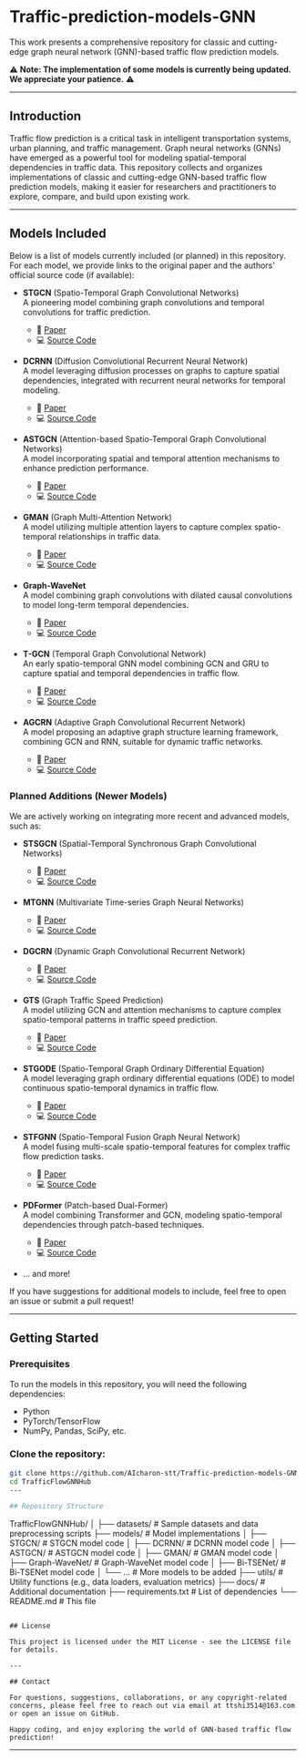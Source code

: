# Traffic-prediction-models-GNN
This work presents a comprehensive repository for classic and cutting-edge graph neural network (GNN)-based traffic flow prediction models. 

⚠️ **Note: The implementation of some models is currently being updated. We appreciate your patience.** ⚠️

---

## Introduction

Traffic flow prediction is a critical task in intelligent transportation systems, urban planning, and traffic management. Graph neural networks (GNNs) have emerged as a powerful tool for modeling spatial-temporal dependencies in traffic data. This repository collects and organizes implementations of classic and cutting-edge GNN-based traffic flow prediction models, making it easier for researchers and practitioners to explore, compare, and build upon existing work.

---

## Models Included

Below is a list of models currently included (or planned) in this repository. For each model, we provide links to the original paper and the authors' official source code (if available):

- **STGCN** (Spatio-Temporal Graph Convolutional Networks)  
  A pioneering model combining graph convolutions and temporal convolutions for traffic prediction.  
  - 📄 [Paper](https://arxiv.org/abs/1709.04875)  
  - 💻 [Source Code](https://github.com/VeritasYin/STGCN_IJCAI-18)  

- **DCRNN** (Diffusion Convolutional Recurrent Neural Network)  
  A model leveraging diffusion processes on graphs to capture spatial dependencies, integrated with recurrent neural networks for temporal modeling.  
  - 📄 [Paper](https://arxiv.org/abs/1707.01926)  
  - 💻 [Source Code](https://github.com/liyaguang/DCRNN)  

- **ASTGCN** (Attention-based Spatio-Temporal Graph Convolutional Networks)  
  A model incorporating spatial and temporal attention mechanisms to enhance prediction performance.  
  - 📄 [Paper](https://arxiv.org/abs/1806.01286)  
  - 💻 [Source Code](https://github.com/guoshnBJTU/ASTGCN-r-pytorch)  

- **GMAN** (Graph Multi-Attention Network)  
  A model utilizing multiple attention layers to capture complex spatio-temporal relationships in traffic data.  
  - 📄 [Paper](https://arxiv.org/abs/1910.03033)  
  - 💻 [Source Code](https://github.com/zhengchuanpan/GMAN)  

- **Graph-WaveNet**  
  A model combining graph convolutions with dilated causal convolutions to model long-term temporal dependencies.  
  - 📄 [Paper](https://arxiv.org/abs/1906.00121)  
  - 💻 [Source Code](https://github.com/nnzhan/Graph-WaveNet)  

- **T-GCN** (Temporal Graph Convolutional Network)  
  An early spatio-temporal GNN model combining GCN and GRU to capture spatial and temporal dependencies in traffic flow.  
  - 📄 [Paper](https://arxiv.org/abs/1811.05320)  
  - 💻 [Source Code](https://github.com/lehaifeng/T-GCN)  

- **AGCRN** (Adaptive Graph Convolutional Recurrent Network)  
  A model proposing an adaptive graph structure learning framework, combining GCN and RNN, suitable for dynamic traffic networks.  
  - 📄 [Paper](https://arxiv.org/abs/2007.02842)  
  - 💻 [Source Code](https://github.com/LeiBAI/AGCRN)  

### Planned Additions (Newer Models)
We are actively working on integrating more recent and advanced models, such as:

- **STSGCN** (Spatial-Temporal Synchronous Graph Convolutional Networks)  
  - 📄 [Paper](https://arxiv.org/abs/1906.06971)  
  - 💻 [Source Code](https://github.com/Davidham3/STSGCN)  

- **MTGNN** (Multivariate Time-series Graph Neural Networks)  
  - 📄 [Paper](https://arxiv.org/abs/2004.02038)  
  - 💻 [Source Code](https://github.com/nnzhan/MTGNN)  

- **DGCRN** (Dynamic Graph Convolutional Recurrent Network)  
  - 📄 [Paper](https://arxiv.org/abs/2104.14917)  
  - 💻 [Source Code](https://github.com/tsinghua-fib-lab/DGCRN)  

- **GTS** (Graph Traffic Speed Prediction)  
  A model utilizing GCN and attention mechanisms to capture complex spatio-temporal patterns in traffic speed prediction.  
  - 📄 [Paper](https://arxiv.org/abs/2001.06874)  
  - 💻 [Source Code](https://github.com/hkbu-libra/GTS)  

- **STGODE** (Spatio-Temporal Graph Ordinary Differential Equation)  
  A model leveraging graph ordinary differential equations (ODE) to model continuous spatio-temporal dynamics in traffic flow.  
  - 📄 [Paper](https://arxiv.org/abs/2108.04040)  
  - 💻 [Source Code](https://github.com/ZhuangWeilin/STGODE)  

- **STFGNN** (Spatio-Temporal Fusion Graph Neural Network)  
  A model fusing multi-scale spatio-temporal features for complex traffic flow prediction tasks.  
  - 📄 [Paper](https://arxiv.org/abs/2103.16160)  
  - 💻 [Source Code](https://github.com/KB5201314/STFGNN)  

- **PDFormer** (Patch-based Dual-Former)  
  A model combining Transformer and GCN, modeling spatio-temporal dependencies through patch-based techniques.  
  - 📄 [Paper](https://arxiv.org/abs/2205.13982)  
  - 💻 [Source Code](https://github.com/BUAABIGSCity/PDFormer)  

- ... and more!

If you have suggestions for additional models to include, feel free to open an issue or submit a pull request!

---

## Getting Started

### Prerequisites
To run the models in this repository, you will need the following dependencies:
- Python
- PyTorch/TensorFlow
- NumPy, Pandas, SciPy, etc. 

### Clone the repository:
   ```bash
   git clone https://github.com/AIcharon-stt/Traffic-prediction-models-GNN.git
   cd TrafficFlowGNNHub
---

## Repository Structure

```
TrafficFlowGNNHub/
│
├── datasets/             # Sample datasets and data preprocessing scripts
├── models/               # Model implementations
│   ├── STGCN/            # STGCN model code
│   ├── DCRNN/            # DCRNN model code
│   ├── ASTGCN/           # ASTGCN model code
│   ├── GMAN/             # GMAN model code
│   ├── Graph-WaveNet/    # Graph-WaveNet model code
│   ├── Bi-TSENet/    # Bi-TSENet model code
│   └── ...               # More models to be added
├── utils/                # Utility functions (e.g., data loaders, evaluation metrics)
├── docs/                 # Additional documentation
├── requirements.txt      # List of dependencies
└── README.md             # This file
```

## License

This project is licensed under the MIT License - see the LICENSE file for details.

---

## Contact

For questions, suggestions, collaborations, or any copyright-related concerns, please feel free to reach out via email at ttshi3514@163.com or open an issue on GitHub.

Happy coding, and enjoy exploring the world of GNN-based traffic flow prediction!
```

---

